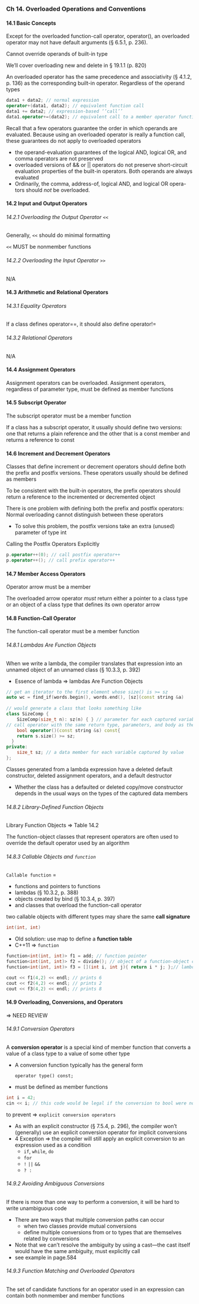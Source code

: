 ### Ch 14. Overloaded Operations and Conventions

#### 14.1 Basic Concepts

Except for the overloaded function-call operator, operator(), an overloaded operator may not have default arguments (§ 6.5.1, p. 236).

Cannot override operands of built-in type

We’ll cover overloading new and delete in § 19.1.1 (p. 820)

An overloaded operator has the same precedence and associativity (§ 4.1.2, p. 136) as the corresponding built-in operator. Regardless of the operand types

```c++
data1 + data2; // normal expression 
operator+(data1, data2); // equivalent function call
data1 += data2; // expression-based ‘‘call’’ 
data1.operator+=(data2); // equivalent call to a member operator function
```

Recall that a few operators guarantee the order in which operands are evaluated. Because using an overloaded operator is really a function call, these guarantees do not apply to overloaded operators

- the operand-evaluation guarantees of the logical AND, logical OR, and comma operators are not preserved
- overloaded versions of && or || operators do not preserve short-circuit evaluation properties of the built-in operators. Both operands are always evaluated
- Ordinarily, the comma, address-of, logical AND, and logical OR opera- tors should *not* be overloaded.



#### 14.2 Input and Output Operators

###### 14.2.1 Overloading the Output Operator `<<`

Generally, `<<` should do minimal formatting

`<<` MUST be nonmember functions

###### 14.2.2 Overloading the Input Operator `>>`

N/A



#### 14.3 Arithmetic and Relational Operators

###### 14.3.1 Equality Operators

If a class defines operator==, it should also define operator!=

###### 14.3.2 Relational Operators

N/A



#### 14.4 Assignment Operators

 Assignment operators can be overloaded. Assignment operators, regardless of parameter type, must be defined as member functions



#### 14.5 Subscript Operator

The subscript operator must be a member function

If a class has a subscript operator, it usually should define two versions: one that returns a plain reference and the other that is a const member and returns a reference to const



#### 14.6 Increment and Decrement Operators

Classes that define increment or decrement operators should define both the prefix and postfix versions. These operators usually should be defined as members

 To be consistent with the built-in operators, the prefix operators should return a reference to the incremented or decremented object

There is one problem with defining both the prefix and postfix operators: Normal overloading cannot distinguish between these operators

- To solve this problem, the postfix versions take an extra (unused) parameter of type int

Calling the Postfix Operators Explicitly

```c++
p.operator++(0); // call postfix operator++ 
p.operator++(); // call prefix operator++
```



#### 14.7 Member Access Operators

Operator arrow must be a member

 The overloaded arrow operator *must* return either a pointer to a class type or an object of a class type that defines its own operator arrow



#### 14.8 Function-Call Operator

The function-call operator must be a member function

###### 14.8.1 Lambdas Are Function Objects

When we write a lambda, the compiler translates that expression into an unnamed object of an unnamed class (§ 10.3.3, p. 392)

- Essence of lambda => lambdas Are Function Objects

```c++
// get an iterator to the first element whose size() is >= sz 
auto wc = find_if(words.begin(), words.end(), [sz](const string &a)
                  
// would generate a class that looks something like
class SizeComp {
	SizeComp(size_t n): sz(n) { } // parameter for each captured variable 
// call operator with the same return type, parameters, and body as the lambda
	bool operator()(const string &s) const{ 
    return s.size() >= sz; 
  } 
private:
	size_t sz; // a data member for each variable captured by value 
};
```

Classes generated from a lambda expression have a deleted default constructor, deleted assignment operators, and a default destructor

- Whether the class has a defaulted or deleted copy/move constructor depends in the usual ways on the types of the captured data members

###### 14.8.2 Library-Defined Function Objects

Library Function Objects => Table 14.2

The function-object classes that represent operators are often used to override the default operator used by an algorithm

###### 14.8.3 Callable Objects and `function`

`Callable function` = 

- functions and pointers to functions
- lambdas (§ 10.3.2, p. 388)
- objects created by bind (§ 10.3.4, p. 397)
- and classes that overload the function-call operator

two callable objects with different types may share the same **call signature**

```c++
int(int, int)
```

- Old solution: use map to define a **function table**
- C++11 => `function`

```c++
function<int(int, int)> f1 = add; // function pointer
function<int(int, int)> f2 = divide(); // object of a function-object class
function<int(int, int)> f3 = [](int i, int j){ return i * j; };// lambda

cout << f1(4,2) << endl; // prints 6 
cout << f2(4,2) << endl; // prints 2 
cout << f3(4,2) << endl; // prints 8
```



#### 14.9 Overloading, Conversions, and Operators

=> NEED REVIEW

###### 14.9.1 Conversion Operators

A **conversion operator** is a special kind of member function that converts a value of a class type to a value of some other type

- A conversion function typically has the general form

  `operator type() const;`

- must be defined as member functions

```c++
int i = 42;
cin << i; // this code would be legal if the conversion to bool were not explicit!
```

to prevent => `explicit conversion operators`

- As with an explicit constructor (§ 7.5.4, p. 296), the compiler won’t (generally) use an explicit conversion operator for implicit conversions
- 4 Exception => the compiler will still apply an explicit conversion to an expression used as a condition
  - `if`, `while`, `do`
  - `for`
  - `!` `||` `&&`
  - `? :`

###### 14.9.2 Avoiding Ambiguous Conversions

If there is more than one way to perform a conversion, it will be hard to write unambiguous code

- There are two ways that multiple conversion paths can occur
  - when two classes provide mutual conversions
  - define multiple conversions from or to types that are themselves related by conversions
- Note that we can’t resolve the ambiguity by using a cast—the cast itself would have the same ambiguity, must explicitly call
- see example in page.584

###### 14.9.3 Function Matching and Overloaded Operators

 The set of candidate functions for an operator used in an expression can contain both nonmember and member functions



